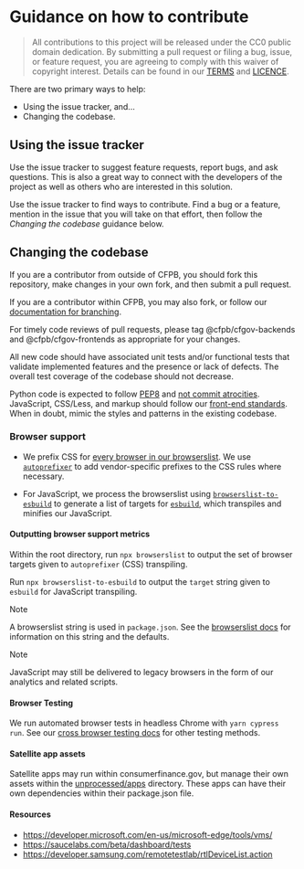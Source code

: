 # Guidance on how to contribute

> All contributions to this project will be released under the CC0 public domain
> dedication. By submitting a pull request or filing a bug, issue, or
> feature request, you are agreeing to comply with this waiver of copyright interest.
> Details can be found in our [TERMS](TERMS.md) and [LICENCE](LICENSE).

There are two primary ways to help:

- Using the issue tracker, and…
- Changing the codebase.

## Using the issue tracker

Use the issue tracker to suggest feature requests, report bugs, and ask questions.
This is also a great way to connect with the developers of the project as well
as others who are interested in this solution.

Use the issue tracker to find ways to contribute.
Find a bug or a feature, mention in the issue that you will take on that effort,
then follow the _Changing the codebase_ guidance below.

## Changing the codebase

If you are a contributor from outside of CFPB, you should fork this repository,
make changes in your own fork, and then submit a pull request.

If you are a contributor within CFPB, you may also fork, or follow our
[documentation for branching](https://cfpb.github.io/consumerfinance.gov/branching-merging/).

For timely code reviews of pull requests, please tag @cfpb/cfgov-backends and
@cfpb/cfgov-frontends as appropriate for your changes.

All new code should have associated unit tests and/or functional tests that
validate implemented features and the presence or lack of defects.
The overall test coverage of the codebase should not decrease.

Python code is expected to follow
[PEP8](https://www.python.org/dev/peps/pep-0008/) and
[not commit atrocities](https://www.youtube.com/watch?v=wf-BqAjZb8M).
JavaScript, CSS/Less, and markup should follow our
[front-end standards](https://github.com/cfpb/development).
When in doubt, mimic the styles and patterns in the existing codebase.

### Browser support

- We prefix CSS for [every browser in our browserslist](https://github.com/cfpb/consumerfinance.gov/blob/main/package.json#L18).
  We use [`autoprefixer`](https://github.com/postcss/autoprefixer) to add
  vendor-specific prefixes to the CSS rules where necessary.

- For JavaScript, we process the browserslist using
  [`browserslist-to-esbuild`](https://github.com/marcofugaro/browserslist-to-esbuild/)
  to generate a list of targets for [`esbuild`](https://github.com/evanw/esbuild),
  which transpiles and minifies our JavaScript.

#### Outputting browser support metrics

Within the root directory, run `npx browserslist` to output the set of browser
targets given to `autoprefixer` (CSS) transpiling.

Run `npx browserslist-to-esbuild` to output the `target` string given to
`esbuild` for JavaScript transpiling.

> [!NOTE]
> A browserslist string is used in `package.json`.
> See the
> [browserslist docs](https://github.com/browserslist/browserslist#full-list)
> for information on this string and the defaults.

> [!NOTE]
> JavaScript may still
> be delivered to legacy browsers in the form of our analytics and
> related scripts.

#### Browser Testing

We run automated browser tests in headless Chrome with `yarn cypress run`.
See our [cross browser testing docs](https://cfpb.github.io/consumerfinance.gov/other-front-end-testing/#cross-browser-testing) for other testing methods.

#### Satellite app assets

Satellite apps may run within consumerfinance.gov, but manage their own assets
within the
[unprocessed/apps](https://github.com/cfpb/consumerfinance.gov/tree/main/cfgov/unprocessed/apps)
directory. These apps can have their own dependencies within their package.json file.

#### Resources

- https://developer.microsoft.com/en-us/microsoft-edge/tools/vms/
- https://saucelabs.com/beta/dashboard/tests
- https://developer.samsung.com/remotetestlab/rtlDeviceList.action
